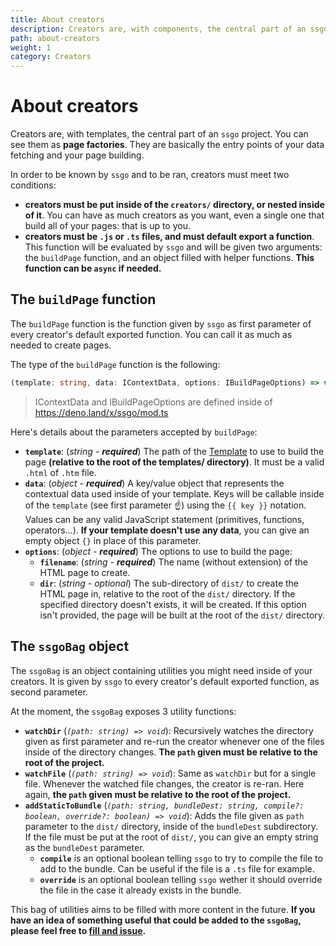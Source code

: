 ```yaml
---
title: About creators
description: Creators are, with components, the central part of an ssgo project. You can see them as page factories. They are basically the entry points of your data fetching and your page building.
path: about-creators
weight: 1
category: Creators
---
```


# About creators

Creators are, with templates, the central part of an `ssgo` project. You can see them as **page factories**. They are basically the entry points of your data fetching and your page building.

In order to be known by `ssgo` and to be ran, creators must meet two conditions:

- **creators must be put inside of the `creators/` directory, or nested inside of it**. You can have as much creators as you want, even a single one that build all of your pages: that is up to you.
- **creators must be `.js` or `.ts` files, and must default export a function**. This function will be evaluated by `ssgo` and will be given two arguments: the `buildPage` function, and an object filled with helper functions. **This function can be `async` if needed.**

## The `buildPage` function

The `buildPage` function is the function given by `ssgo` as first parameter of every creator's default exported function.
You can call it as much as needed to create pages.

The type of the `buildPage` function is the following:

```typescript
(template: string, data: IContextData, options: IBuildPageOptions) => void
```

> IContextData and IBuildPageOptions are defined inside of https://deno.land/x/ssgo/mod.ts

Here's details about the parameters accepted by `buildPage`:

- **`template`**: (_string - **required**_) The path of the [Template](/docs/about-templates.html) to use to build the page **(relative to the root of the templates/ directory)**. It must be a valid `.html` of `.htm` file.
- **`data`**: (_object - **required**_) A key/value object that represents the contextual data used inside of your template. Keys will be callable inside of the `template` (see first parameter ☝️) using the `{{ key }}` notation. Values can be any valid JavaScript statement (primitives, functions, operators...). **If your template doesn't use any data**, you can give an empty object `{}` in place of this parameter.
- **`options`**: (_object - **required**_) The options to use to build the page:
  - **`filename`**: (_string - **required**_) The name (without extension) of the HTML page to create.
  - **`dir`**: (_string - optional_) The sub-directory of `dist/` to create the HTML page in, relative to the root of the `dist/` directory. If the specified directory doesn't exists, it will be created. If this option isn't provided, the page will be built at the root of the `dist/` directory.

## The `ssgoBag` object

The `ssgoBag` is an object containing utilities you might need inside of your creators. It is given by `ssgo` to every creator's default exported function, as second parameter.

At the moment, the `ssgoBag` exposes 3 utility functions:

- **`watchDir`** (_`(path: string) => void`_): Recursively watches the directory given as first parameter and re-run the creator whenever one of the files inside of the directory changes. **The `path` given must be relative to the root of the project.**
- **`watchFile`** (_`(path: string) => void`_): Same as `watchDir` but for a single file. Whenever the watched file changes, the creator is re-ran. Here again, **the `path` given must be relative to the root of the project.**
- **`addStaticToBundle`** (_`(path: string, bundleDest: string, compile?: boolean, override?: boolean) => void`_): Adds the file given as `path` parameter to the `dist/` directory, inside of the `bundleDest` subdirectory. If the file must be put at the root of `dist/`, you can give an empty string as the `bundleDest` parameter.
  - **`compile`** is an optional boolean telling `ssgo` to try to compile the file to add to the bundle. Can be useful if the file is a `.ts` file for example.
  - **`override`** is an optional boolean telling `ssgo` wether it should override the file in the case it already exists in the bundle.

This bag of utilities aims to be filled with more content in the future. **If you have an idea of something useful that could be added to the `ssgoBag`, please feel free to <a href="https://github.com/mdubourg001/ssgo/issues" target="_blank" rel="noreferrer nofollow noopener">fill and issue</a>.**

